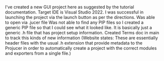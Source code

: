 I've created a new GUI project here as suggested by the tutorial documentation. 
Target IDE is Visual Studio 2022.
I was successful in launching the project via the launch button as per the directions. 
Was able to open via .jucer file
Was not able to find any PIP files so I created a generic PIP file so that I could see what it looked like.  It is basically just a generic .h file that has project setup information. 
Created Terms doc in main to track this kinds of new information
(Website states:  These are essentially header files with the usual .h extension that provide metadata to the Projucer in order to automatically create a project with the correct modules and exporters from a single file.)